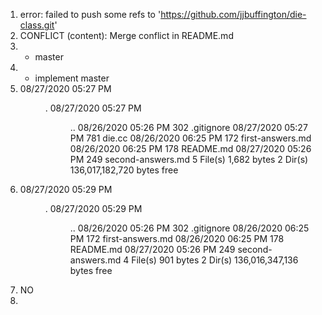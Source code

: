 1. error: failed to push some refs to 'https://github.com/jjbuffington/die-class.git'
2. CONFLICT (content): Merge conflict in README.md
3. * master
4. * implement
  master
5. 08/27/2020  05:27 PM    <DIR>          .
08/27/2020  05:27 PM    <DIR>          ..
08/26/2020  05:26 PM               302 .gitignore
08/27/2020  05:27 PM               781 die.cc
08/26/2020  06:25 PM               172 first-answers.md
08/26/2020  06:25 PM               178 README.md
08/27/2020  05:26 PM               249 second-answers.md
               5 File(s)          1,682 bytes
               2 Dir(s)  136,017,182,720 bytes free
6. 08/27/2020  05:29 PM    <DIR>          .
08/27/2020  05:29 PM    <DIR>          ..
08/26/2020  05:26 PM               302 .gitignore
08/26/2020  06:25 PM               172 first-answers.md
08/26/2020  06:25 PM               178 README.md
08/27/2020  05:26 PM               249 second-answers.md
               4 File(s)            901 bytes
               2 Dir(s)  136,016,347,136 bytes free
7. NO
8. 